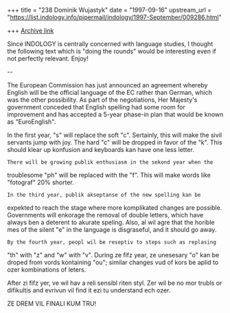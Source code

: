 +++
title = "238 Dominik Wujastyk"
date = "1997-09-16"
upstream_url = "https://list.indology.info/pipermail/indology/1997-September/009286.html"

+++
[Archive link](https://list.indology.info/pipermail/indology/1997-September/009286.html)

Since INDOLOGY is centrally concerned with language studies, I thought the
following text which is "doing the rounds" would be interesting even if
not perfectly relevant. Enjoy!

--

The European Commission has just announced an agreement whereby English
will be the official language of the EC rather than German, which was the
other possibility. As part of the negotiations, Her Majesty's government
conceded that English spelling had some room for improvement and has
accepted a 5-year phase-in plan that would be known as "EuroEnglish".

   In the first year, "s" will replace the soft "c". Sertainly, this
will make the sivil servants jump with joy. The hard "c" will be dropped
in favor of the "k". This should klear up konfusion and keyboards kan
have one less letter.

    There will be growing publik enthusiasm in the sekond year when the
troublesome "ph" will be replaced with the "f".  This will make words like
"fotograf" 20% shorter.

    In the third year, publik akseptanse of the new spelling kan be
expekted to reach the stage where more komplikated changes are possible.
Governments will enkorage the removal of double letters, which have always
ben a deterent to akurate speling. Also, al wil agre that the horible mes
of the silent "e" in the language is disgraseful, and it should go away.

    By the fourth year, peopl wil be reseptiv to steps such as replasing
"th" with "z" and "w" with "v".  During ze fifz year, ze unesesary "o"
kan be droped from vords kontaining "ou"; similar changes vud of kors be
aplid to ozer kombinations of leters.

   After zi fifz yer, ve wil hav a reli sensibl riten styl.  Zer wil be no
mor trubls or difikultis and evrivun vil find it ezi tu understand ech
ozer.

   ZE DREM VIL FINALI KUM TRU!



